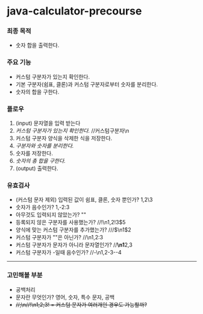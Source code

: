# java-calculator-precourse

### 최종 목적

- 숫자 합을 출력한다.

### 주요 기능

- 커스텀 구분자가 있는지 확인한다.
- 기본 구분자(쉼표, 클론)과 커스텀 구분자로부터 숫자를 분리한다.
- 숫자의 합을 구한다.

### 플로우

1. (input) 문자열을 입력 받는다
2. _커스텀 구분자가 있는지 확인한다._ //커스텀구분자\\n
3. 커스텀 구분자 양식을 삭제한 식을 저장한다.
4. _구분자와 숫자를 분리한다._
5. 숫자를 저장한다.
6. _숫자의 총 합을 구한다._
7. (output) 출력한다.

### 유효검사

- (커스텀 문자 제외) 입력된 값이 쉼표, 클론, 숫자 뿐인가? 1,2\\3
- 숫자가 음수인가? 1,-2:3
- 아무것도 입력되지 않았는가? ""
- 등록되지 않은 구분자를 사용했는가? //!\\n1,2!3$5
- 양식에 맞는 커스텀 구분자를 추가했는가? ///$\n1$2
- 커스텀 구분자가 ""은 아닌가? //\\n1,2:3
- 커스텀 구분자가 문자가 아니라 문자열인가? //**\\n1**2,3
- 커스텀 구분자가 -일때 음수인가? //-\\n1,2-3--4

---

### 고민해볼 부분

- 공백처리
- 문자란 무엇인가? 영어, 숫자, 특수 문자, 공백
- ~~//;\n//!\n1;2;3! = 커스텀 문자가 여러개인 경우도 가능할까?~~
